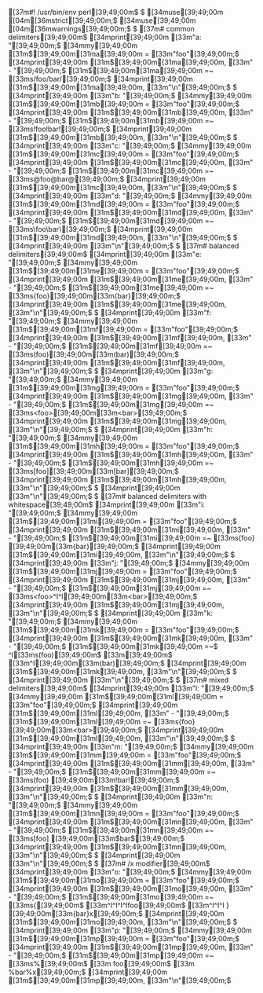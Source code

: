 [37m#! /usr/bin/env perl[39;49;00m$
$
[34muse[39;49;00m [04m[36mstrict[39;49;00m;$
[34muse[39;49;00m [04m[36mwarnings[39;49;00m;$
$
[37m# common delimiters[39;49;00m$
[34mprint[39;49;00m [33m"a: "[39;49;00m;$
[34mmy[39;49;00m [31m$[39;49;00m[31ma[39;49;00m = [33m"foo"[39;49;00m;$
[34mprint[39;49;00m [31m$[39;49;00m[31ma[39;49;00m, [33m" - "[39;49;00m;$
[31m$[39;49;00m[31ma[39;49;00m =~ [33ms/foo/bar/[39;49;00m;$
[34mprint[39;49;00m [31m$[39;49;00m[31ma[39;49;00m, [33m"\n"[39;49;00m;$
$
[34mprint[39;49;00m [33m"b: "[39;49;00m;$
[34mmy[39;49;00m [31m$[39;49;00m[31mb[39;49;00m = [33m"foo"[39;49;00m;$
[34mprint[39;49;00m [31m$[39;49;00m[31mb[39;49;00m, [33m" - "[39;49;00m;$
[31m$[39;49;00m[31mb[39;49;00m =~ [33ms!foo!bar![39;49;00m;$
[34mprint[39;49;00m [31m$[39;49;00m[31mb[39;49;00m, [33m"\n"[39;49;00m;$
$
[34mprint[39;49;00m [33m"c: "[39;49;00m;$
[34mmy[39;49;00m [31m$[39;49;00m[31mc[39;49;00m = [33m"foo"[39;49;00m;$
[34mprint[39;49;00m [31m$[39;49;00m[31mc[39;49;00m, [33m" - "[39;49;00m;$
[31m$[39;49;00m[31mc[39;49;00m =~ [33ms@foo@bar@[39;49;00m;$
[34mprint[39;49;00m [31m$[39;49;00m[31mc[39;49;00m, [33m"\n"[39;49;00m;$
$
[34mprint[39;49;00m [33m"d: "[39;49;00m;$
[34mmy[39;49;00m [31m$[39;49;00m[31md[39;49;00m = [33m"foo"[39;49;00m;$
[34mprint[39;49;00m [31m$[39;49;00m[31md[39;49;00m, [33m" - "[39;49;00m;$
[31m$[39;49;00m[31md[39;49;00m =~ [33ms\foo\bar\[39;49;00m;$
[34mprint[39;49;00m [31m$[39;49;00m[31md[39;49;00m, [33m"\n"[39;49;00m;$
$
[34mprint[39;49;00m [33m"\n"[39;49;00m;$
$
[37m# balanced delimiters[39;49;00m$
[34mprint[39;49;00m [33m"e: "[39;49;00m;$
[34mmy[39;49;00m [31m$[39;49;00m[31me[39;49;00m = [33m"foo"[39;49;00m;$
[34mprint[39;49;00m [31m$[39;49;00m[31me[39;49;00m, [33m" - "[39;49;00m;$
[31m$[39;49;00m[31me[39;49;00m =~ [33ms{foo}[39;49;00m[33m{bar}[39;49;00m;$
[34mprint[39;49;00m [31m$[39;49;00m[31me[39;49;00m, [33m"\n"[39;49;00m;$
$
[34mprint[39;49;00m [33m"f: "[39;49;00m;$
[34mmy[39;49;00m [31m$[39;49;00m[31mf[39;49;00m = [33m"foo"[39;49;00m;$
[34mprint[39;49;00m [31m$[39;49;00m[31mf[39;49;00m, [33m" - "[39;49;00m;$
[31m$[39;49;00m[31mf[39;49;00m =~ [33ms(foo)[39;49;00m[33m(bar)[39;49;00m;$
[34mprint[39;49;00m [31m$[39;49;00m[31mf[39;49;00m, [33m"\n"[39;49;00m;$
$
[34mprint[39;49;00m [33m"g: "[39;49;00m;$
[34mmy[39;49;00m [31m$[39;49;00m[31mg[39;49;00m = [33m"foo"[39;49;00m;$
[34mprint[39;49;00m [31m$[39;49;00m[31mg[39;49;00m, [33m" - "[39;49;00m;$
[31m$[39;49;00m[31mg[39;49;00m =~ [33ms<foo>[39;49;00m[33m<bar>[39;49;00m;$
[34mprint[39;49;00m [31m$[39;49;00m[31mg[39;49;00m, [33m"\n"[39;49;00m;$
$
[34mprint[39;49;00m [33m"h: "[39;49;00m;$
[34mmy[39;49;00m [31m$[39;49;00m[31mh[39;49;00m = [33m"foo"[39;49;00m;$
[34mprint[39;49;00m [31m$[39;49;00m[31mh[39;49;00m, [33m" - "[39;49;00m;$
[31m$[39;49;00m[31mh[39;49;00m =~ [33ms[foo][39;49;00m[33m[bar][39;49;00m;$
[34mprint[39;49;00m [31m$[39;49;00m[31mh[39;49;00m, [33m"\n"[39;49;00m;$
$
[34mprint[39;49;00m [33m"\n"[39;49;00m;$
$
[37m# balanced delimiters with whitespace[39;49;00m$
[34mprint[39;49;00m [33m"i: "[39;49;00m;$
[34mmy[39;49;00m [31m$[39;49;00m[31mi[39;49;00m = [33m"foo"[39;49;00m;$
[34mprint[39;49;00m [31m$[39;49;00m[31mi[39;49;00m, [33m" - "[39;49;00m;$
[31m$[39;49;00m[31mi[39;49;00m =~ [33ms{foo} [39;49;00m[33m{bar}[39;49;00m;$
[34mprint[39;49;00m [31m$[39;49;00m[31mi[39;49;00m, [33m"\n"[39;49;00m;$
$
[34mprint[39;49;00m [33m"j: "[39;49;00m;$
[34mmy[39;49;00m [31m$[39;49;00m[31mj[39;49;00m = [33m"foo"[39;49;00m;$
[34mprint[39;49;00m [31m$[39;49;00m[31mj[39;49;00m, [33m" - "[39;49;00m;$
[31m$[39;49;00m[31mj[39;49;00m =~ [33ms<foo>^I^I[39;49;00m[33m<bar>[39;49;00m;$
[34mprint[39;49;00m [31m$[39;49;00m[31mj[39;49;00m, [33m"\n"[39;49;00m;$
$
[34mprint[39;49;00m [33m"k: "[39;49;00m;$
[34mmy[39;49;00m [31m$[39;49;00m[31mk[39;49;00m = [33m"foo"[39;49;00m;$
[34mprint[39;49;00m [31m$[39;49;00m[31mk[39;49;00m, [33m" - "[39;49;00m;$
[31m$[39;49;00m[31mk[39;49;00m =~$
^I[33ms(foo)[39;49;00m$
[33m[39;49;00m$
[33m^I[39;49;00m[33m(bar)[39;49;00m;$
[34mprint[39;49;00m [31m$[39;49;00m[31mk[39;49;00m, [33m"\n"[39;49;00m;$
$
[34mprint[39;49;00m [33m"\n"[39;49;00m;$
$
[37m# mixed delimiters[39;49;00m$
[34mprint[39;49;00m [33m"l: "[39;49;00m;$
[34mmy[39;49;00m [31m$[39;49;00m[31ml[39;49;00m = [33m"foo"[39;49;00m;$
[34mprint[39;49;00m [31m$[39;49;00m[31ml[39;49;00m, [33m" - "[39;49;00m;$
[31m$[39;49;00m[31ml[39;49;00m =~ [33ms{foo} [39;49;00m[33m<bar>[39;49;00m;$
[34mprint[39;49;00m [31m$[39;49;00m[31ml[39;49;00m, [33m"\n"[39;49;00m;$
$
[34mprint[39;49;00m [33m"m: "[39;49;00m;$
[34mmy[39;49;00m [31m$[39;49;00m[31mm[39;49;00m = [33m"foo"[39;49;00m;$
[34mprint[39;49;00m [31m$[39;49;00m[31mm[39;49;00m, [33m" - "[39;49;00m;$
[31m$[39;49;00m[31mm[39;49;00m =~ [33ms(foo) [39;49;00m[33m!bar![39;49;00m;$
[34mprint[39;49;00m [31m$[39;49;00m[31mm[39;49;00m, [33m"\n"[39;49;00m;$
$
[34mprint[39;49;00m [33m"n: "[39;49;00m;$
[34mmy[39;49;00m [31m$[39;49;00m[31mn[39;49;00m = [33m"foo"[39;49;00m;$
[34mprint[39;49;00m [31m$[39;49;00m[31mn[39;49;00m, [33m" - "[39;49;00m;$
[31m$[39;49;00m[31mn[39;49;00m =~ [33ms[foo] [39;49;00m[33m$bar$[39;49;00m;$
[34mprint[39;49;00m [31m$[39;49;00m[31mn[39;49;00m, [33m"\n"[39;49;00m;$
$
[34mprint[39;49;00m [33m"\n"[39;49;00m;$
$
[37m# /x modifier[39;49;00m$
[34mprint[39;49;00m [33m"o: "[39;49;00m;$
[34mmy[39;49;00m [31m$[39;49;00m[31mo[39;49;00m = [33m"foo"[39;49;00m;$
[34mprint[39;49;00m [31m$[39;49;00m[31mo[39;49;00m, [33m" - "[39;49;00m;$
[31m$[39;49;00m[31mo[39;49;00m =~ [33ms{[39;49;00m$
[33m^I^I^I^Ifoo[39;49;00m$
[33m^I^I^I } [39;49;00m[33m{bar}x[39;49;00m;$
[34mprint[39;49;00m [31m$[39;49;00m[31mo[39;49;00m, [33m"\n"[39;49;00m;$
$
[34mprint[39;49;00m [33m"p: "[39;49;00m;$
[34mmy[39;49;00m [31m$[39;49;00m[31mp[39;49;00m = [33m"foo"[39;49;00m;$
[34mprint[39;49;00m [31m$[39;49;00m[31mp[39;49;00m, [33m" - "[39;49;00m;$
[31m$[39;49;00m[31mp[39;49;00m =~ [33ms%[39;49;00m$
[33m  foo[39;49;00m$
[33m  %bar%x[39;49;00m;$
[34mprint[39;49;00m [31m$[39;49;00m[31mp[39;49;00m, [33m"\n"[39;49;00m;$

